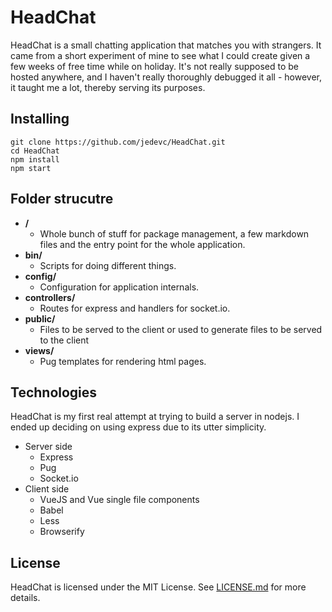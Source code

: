 # HeadChat

HeadChat is a small chatting application that matches you with strangers. It
came from a short experiment of mine to see what I could create given a few
weeks of free time while on holiday. It's not really supposed to be hosted
anywhere, and I haven't really thoroughly debugged it all - however, it taught
me a lot, thereby serving its purposes.

## Installing

    git clone https://github.com/jedevc/HeadChat.git
    cd HeadChat
    npm install
    npm start

## Folder strucutre

- **/**
    - Whole bunch of stuff for package management, a few markdown files and
    the entry point for the whole application.
- **bin/**
    - Scripts for doing different things.
- **config/**
    - Configuration for application internals.
- **controllers/**
    - Routes for express and handlers for socket.io.
- **public/**
    - Files to be served to the client or used to generate files to be served
    to the client
- **views/**
    - Pug templates for rendering html pages.

## Technologies

HeadChat is my first real attempt at trying to build a server in nodejs. I ended
up deciding on using express due to its utter simplicity.

- Server side
    - Express
    - Pug
    - Socket.io
- Client side
    - VueJS and Vue single file components
    - Babel
    - Less
    - Browserify

## License

HeadChat is licensed under the MIT License. See
[LICENSE.md](https://github.com/jedevc/HeadChat/blob/master/LICENSE.md) for more
details.
